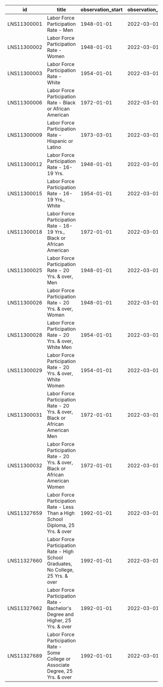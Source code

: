 | id          | title                                                                              | observation_start   | observation_end   |
|-------------|------------------------------------------------------------------------------------|---------------------|-------------------|
| LNS11300001 | Labor Force Participation Rate - Men                                               | 1948-01-01          | 2022-03-01        |
| LNS11300002 | Labor Force Participation Rate - Women                                             | 1948-01-01          | 2022-03-01        |
| LNS11300003 | Labor Force Participation Rate - White                                             | 1954-01-01          | 2022-03-01        |
| LNS11300006 | Labor Force Participation Rate - Black or African American                         | 1972-01-01          | 2022-03-01        |
| LNS11300009 | Labor Force Participation Rate - Hispanic or Latino                                | 1973-03-01          | 2022-03-01        |
| LNS11300012 | Labor Force Participation Rate - 16-19 Yrs.                                        | 1948-01-01          | 2022-03-01        |
| LNS11300015 | Labor Force Participation Rate - 16-19 Yrs., White                                 | 1954-01-01          | 2022-03-01        |
| LNS11300018 | Labor Force Participation Rate - 16-19 Yrs., Black or African American             | 1972-01-01          | 2022-03-01        |
| LNS11300025 | Labor Force Participation Rate - 20 Yrs. & over, Men                               | 1948-01-01          | 2022-03-01        |
| LNS11300026 | Labor Force Participation Rate - 20 Yrs. & over, Women                             | 1948-01-01          | 2022-03-01        |
| LNS11300028 | Labor Force Participation Rate - 20 Yrs. & over, White Men                         | 1954-01-01          | 2022-03-01        |
| LNS11300029 | Labor Force Participation Rate - 20 Yrs. & over, White Women                       | 1954-01-01          | 2022-03-01        |
| LNS11300031 | Labor Force Participation Rate - 20 Yrs. & over, Black or African American Men     | 1972-01-01          | 2022-03-01        |
| LNS11300032 | Labor Force Participation Rate - 20 Yrs. & over, Black or African American Women   | 1972-01-01          | 2022-03-01        |
| LNS11327659 | Labor Force Participation Rate - Less Than a High School Diploma, 25 Yrs. & over   | 1992-01-01          | 2022-03-01        |
| LNS11327660 | Labor Force Participation Rate - High School Graduates, No College, 25 Yrs. & over | 1992-01-01          | 2022-03-01        |
| LNS11327662 | Labor Force Participation Rate - Bachelor's Degree and Higher, 25 Yrs. & over      | 1992-01-01          | 2022-03-01        |
| LNS11327689 | Labor Force Participation Rate - Some College or Associate Degree, 25 Yrs. & over  | 1992-01-01          | 2022-03-01        |